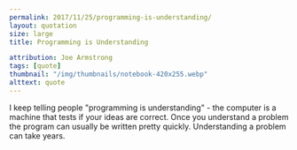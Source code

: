 ```yaml
---
permalink: 2017/11/25/programming-is-understanding/
layout: quotation
size: large
title: Programming is Understanding

attribution: Joe Armstrong
tags: [quote]
thumbnail: "/img/thumbnails/notebook-420x255.webp"
alttext: quote
---
```


I keep telling people "programming is understanding" - the computer is a
machine that tests if your ideas are correct. Once you understand a problem
the program can usually be written pretty quickly. Understanding a problem
can take years.
